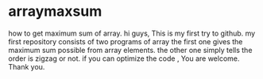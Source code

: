# arraymaxsum
how to get maximum sum of array.
hi guys,
 This is my first try to github.
 my first repository consists of two programs of array
 the first one gives the maximum sum possible from array elements.
 the other one simply tells the order is zigzag or not.
 if you can optimize the code , You are welcome.
 Thank you.
